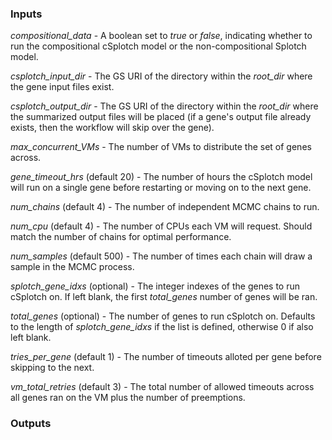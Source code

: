 
### Inputs

_compositional_data_ - A boolean set to _true_ or _false_, indicating whether to run the compositional cSplotch model or the non-compositional Splotch model.

_csplotch_input_dir_ - The GS URI of the directory within the _root_dir_ where the gene input files exist.

_csplotch_output_dir_ - The GS URI of the directory within the _root_dir_ where the summarized output files will be placed (if a gene's output file already exists, then the workflow will skip over the gene).

_max_concurrent_VMs_ - The number of VMs to distribute the set of genes across. 

_gene_timeout_hrs_ (default 20) - The number of hours the cSplotch model will run on a single gene before restarting or moving on to the next gene.

_num_chains_ (default 4) - The number of independent MCMC chains to run.

_num_cpu_ (default 4) - The number of CPUs each VM will request. Should match the number of chains for optimal performance.

_num_samples_ (default 500) - The number of times each chain will draw a sample in the MCMC process.

_splotch_gene_idxs_ (optional) - The integer indexes of the genes to run cSplotch on. If left blank, the first _total_genes_ number of genes will be ran.

_total_genes_ (optional) - The number of genes to run cSplotch on. Defaults to the length of _splotch_gene_idxs_ if the list is defined, otherwise 0 if also left blank. 

_tries_per_gene_ (default 1) - The number of timeouts alloted per gene before skipping to the next.

_vm_total_retries_ (default 3) - The total number of allowed timeouts across all genes ran on the VM plus the number of preemptions.

### Outputs

